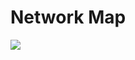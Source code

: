 # Network Map

[![](https://mermaid.ink/img/pako:eNqdVgtr2zoU_itCMHAhDn4mcRiFbS3dg3Zlae-FLWMottqa2JKx5SZZkv--Y_kRy3Ha3WtaRzrnO0fH5_GhLfZ5QPEUP6YkeUJ3F3OG4FkRpmno083d5bebyzt0dlaKy3eWL0r0R54_PgnO5qxUvHmDAvoQMgo_z6FPs8og5bmgqbndoisiVmSD3i7S8_JlGkPTKP6H5n5fuV-Fwn8ytR9oJlf6RE94KtDPs7Y-4fSAuP162ahJApG_u0X3IxSFgraOKf6c5lsYyUwN3bybHQXiogqSpHwd8zXAbqtVFzueTgxj1MFbDd7q4icKvv1WElsfd1BV6f3bSOpnFbKAr4oPveArFnESZOif666tZZ2wgy_5N2SmiT7ncYLe8_WRpd0xzBc5Ezmcdy8XcKy_pCl0Sia6tl7HNFr7robuSBhlPolk4dD5LF8wKtA32UHoKJ-e1428yWEZgKqsjpHpkHF13XW9VQaQh3sWPoToA2ci5VF0bOp2LCkLDgK5OV1n6ygRtoZonIhNO57GY8vbYeJ8zhj1RchZ1prLapaRruv1FCojKRU782qRZLt68F4DwOSdhhRTpYyxok2Uvn4BYbXYpj5UwZFEHVGkD_Wm20-rrB5V1bLqCEuNWp4KJzVFE_VK-7FuL31ekyDMeKsvyoRaJU_Sk0SJ9nuVNyDp1itU1vo2uyER-whvHLFIt1dttVeXdtYMuw4b3eyOEAitVxH2qwhHQQgKfNLPWfb_5DrnP3MdFNbpENY5UgnriKa9yemRrqUvjbbSM_Vk78D5dTEWVQO1x9NSEbJXXtInSpnrnWzkotb9YqtffMKJ0yOui3da1WNVFKBmwqZPrzh_jOivDxHPWzld5jHRymLcJyKMKfoCktZ8nf0lt_oHvzL9EOBOnvUQkZQikQM02snzSlQRZAk7dMoNFSueLncVN8wZnNV8wJJumgAOdQIp8IIMteqtYi339cWpwpeECfjmftTcjSoEgyufhmY0fQY3qqp1t8uEoime5zAVOYm0elHGk0lHWcdTf0uDFA9wTNOYhAFcO7eFZo7FE43pHE9hGZB0OcdztgccyQWfbZiPpw8kyugA50kAzHgREggybqQJYd85h71I83KLp1u8xtPx0HZt03Udx7S8iTt2B3iDp44xHHnmyJyMvLFt2Ia3H-Df0h7mc-w5hjMxxoZnjF3PHmAahIKn1-UtWV6W938ALNYssQ?type=png)](https://mermaid.live/edit#pako:eNqdVgtr2zoU_itCMHAhDn4mcRiFbS3dg3Zlae-FLWMottqa2JKx5SZZkv--Y_kRy3Ha3WtaRzrnO0fH5_GhLfZ5QPEUP6YkeUJ3F3OG4FkRpmno083d5bebyzt0dlaKy3eWL0r0R54_PgnO5qxUvHmDAvoQMgo_z6FPs8og5bmgqbndoisiVmSD3i7S8_JlGkPTKP6H5n5fuV-Fwn8ytR9oJlf6RE94KtDPs7Y-4fSAuP162ahJApG_u0X3IxSFgraOKf6c5lsYyUwN3bybHQXiogqSpHwd8zXAbqtVFzueTgxj1MFbDd7q4icKvv1WElsfd1BV6f3bSOpnFbKAr4oPveArFnESZOif666tZZ2wgy_5N2SmiT7ncYLe8_WRpd0xzBc5Ezmcdy8XcKy_pCl0Sia6tl7HNFr7robuSBhlPolk4dD5LF8wKtA32UHoKJ-e1428yWEZgKqsjpHpkHF13XW9VQaQh3sWPoToA2ci5VF0bOp2LCkLDgK5OV1n6ygRtoZonIhNO57GY8vbYeJ8zhj1RchZ1prLapaRruv1FCojKRU782qRZLt68F4DwOSdhhRTpYyxok2Uvn4BYbXYpj5UwZFEHVGkD_Wm20-rrB5V1bLqCEuNWp4KJzVFE_VK-7FuL31ekyDMeKsvyoRaJU_Sk0SJ9nuVNyDp1itU1vo2uyER-whvHLFIt1dttVeXdtYMuw4b3eyOEAitVxH2qwhHQQgKfNLPWfb_5DrnP3MdFNbpENY5UgnriKa9yemRrqUvjbbSM_Vk78D5dTEWVQO1x9NSEbJXXtInSpnrnWzkotb9YqtffMKJ0yOui3da1WNVFKBmwqZPrzh_jOivDxHPWzld5jHRymLcJyKMKfoCktZ8nf0lt_oHvzL9EOBOnvUQkZQikQM02snzSlQRZAk7dMoNFSueLncVN8wZnNV8wJJumgAOdQIp8IIMteqtYi339cWpwpeECfjmftTcjSoEgyufhmY0fQY3qqp1t8uEoime5zAVOYm0elHGk0lHWcdTf0uDFA9wTNOYhAFcO7eFZo7FE43pHE9hGZB0OcdztgccyQWfbZiPpw8kyugA50kAzHgREggybqQJYd85h71I83KLp1u8xtPx0HZt03Udx7S8iTt2B3iDp44xHHnmyJyMvLFt2Ia3H-Df0h7mc-w5hjMxxoZnjF3PHmAahIKn1-UtWV6W938ALNYssQ)

<!-- ```mermaid
    graph TD
        wan(( INTERNET ))
        
        subgraph Houghton

        %% define devices 
        router1{{ Gatway <br> <br> 10.100.10.1}}
        switch1([ Switch-8-port ])
        switchpoe([ Switch-POE ])
        ap(( AP U6 lite <br> 10.10.10.4 ))
        nas1( NAS <br> 10.100.10.15 )
        proxmox1( Proxmox1 <br> 10.100.10.7:8006 )
        proxmox2( Proxmox2 <br> 10.100.10.8:8006 )
        
        
            subgraph Proxmox1
                %% ( Proxmox1 <br> 10.100.10.7:8006 )
                windows1( Downloads VM <br> 10.100.10.22 )
                windows2( Win11 Jump Box <br> 10.100.10.23)
                ubuntu1( Ubuntu Docker Host <br> 10.100.10.9)
                lxc5( Tailscale <br >Subnet Router 2 <br> 10.100.10.99 )
                subgraph Ubuntu
                    lxc1( Docker <br> 10.100.10.9 )
                    lxc2( Unifi Controller <br> 10.100.10.5)
                end
            end

            subgraph Proxmox2
                lxc3( empty )
            end
        end

        %% define connections Houghton
        wan --- router1
        router1 --- |1Gbps| switch1
        router1 --- |1Gbps| switchpoe
        router1 --- |1Gbps| nas1
        switch1 --- |1Gbps| proxmox1
        switch1 --- |1Gbps| proxmox2    
        switchpoe --- |1Gbps| ap
        proxmox1 -.- windows1
        proxmox1 -.- windows2
        proxmox1 -.- ubuntu1
        proxmox2 -.- Proxmox2
        ubuntu1 -.- lxc1
        ubuntu1 -.- lxc2
        ubuntu1 -.- lxc5
        
        subgraph Madison
            router2{{ Gateway <br> <br> 10.100.10.1 }}    
            nas2( NAS <br> 10.100.10.15 )
            proxmox3( Proxmox3 <br> 10.100.10.10:8006 )
            subgraph Proxmox3
                k3s1( Ubuntu-k3s-1 )
                k3s2( Ubuntu-k3s-1 )
                k3s3( Ubuntu-k3s-1 )
                k3s4( Ubuntu-k3s-test )
                windows3( Downloads VM <br> 10.100.10.22 )
                windows4( Win11 Jump Box <br> 10.100.10.23)
                lxc4( Tailscale <br> Subnet Router 1 <br> 10.100.10.98 )
            end
        end
            
        %% define connections Madison
        wan --- |100Mbps|router2
        router2 --- |100Mbps| nas2
        router2 --- |100Mbps| proxmox3
        proxmox3 -.- k3s1
        proxmox3 -.- k3s2
        proxmox3 -.- k3s3
        proxmox3 -.- k3s4
        proxmox3 -.- windows3
        proxmox3 -.- windows4
        proxmox3 -.-lxc4

        subgraph Google_Cloud
            kuma( <br> Uptime Kuma <br> <br> )
        end

        %% define connections cloud
        wan -.- |Cloudflare tunnel| kuma
        lxc4 -.- |Tailscale Network| lxc5

    %% subgraph key
        %%     routerkey{{ <br> Router <br><br> }}
        %%     switchkey([ Switch ])
        %%     node( Server )
        %%     subgraph Host
        %%         virtual( virtual <br> servers )
        %%     end
            
        %% end
``` -->
